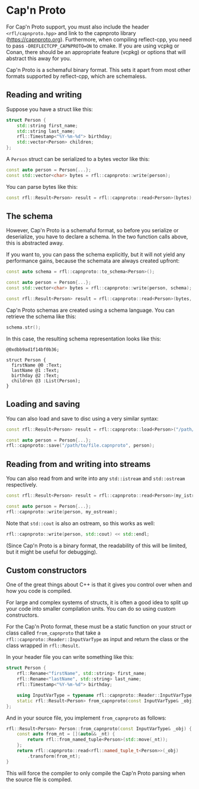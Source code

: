 # Cap'n Proto 

For Cap'n Proto support, you must also include the header `<rfl/capnproto.hpp>` and link to the capnproto library (https://capnproto.org).
Furthermore, when compiling reflect-cpp, you need to pass `-DREFLECTCPP_CAPNPROTO=ON` to cmake. If you are using vcpkg or Conan, there
should be an appropriate feature (vcpkg)  or options that will abstract this away for you.

Cap'n Proto is a schemaful binary format. This sets it apart from most other formats supported by reflect-cpp, which are schemaless.

## Reading and writing

Suppose you have a struct like this:

```cpp
struct Person {
    std::string first_name;
    std::string last_name;
    rfl::Timestamp<"%Y-%m-%d"> birthday;
    std::vector<Person> children;
};
```

A `Person` struct can be serialized to a bytes vector like this:

```cpp
const auto person = Person{...};
const std::vector<char> bytes = rfl::capnproto::write(person);
```

You can parse bytes like this:

```cpp
const rfl::Result<Person> result = rfl::capnproto::read<Person>(bytes);
```

## The schema

However, Cap'n Proto is a schemaful format, so before you serialize or
deserialize, you have to declare a schema. In the two function calls
above, this is abstracted away.

If you want to, you can pass the schema explicitly, but it will not
yield any performance gains, because the schemata are always created
upfront:

```cpp
const auto schema = rfl::capnproto::to_schema<Person>();

const auto person = Person{...};
const std::vector<char> bytes = rfl::capnproto::write(person, schema);

const rfl::Result<Person> result = rfl::capnproto::read<Person>(bytes, schema);
```

Cap'n Proto schemas are created using a schema language. You can
retrieve the schema like this:

```cpp
schema.str();
```

In this case, the resulting schema representation looks like this:

```
@0xdbb9ad1f14bf0b36;

struct Person {
  firstName @0 :Text;
  lastName @1 :Text;
  birthday @2 :Text;
  children @3 :List(Person);
}
```

## Loading and saving

You can also load and save to disc using a very similar syntax:

```cpp
const rfl::Result<Person> result = rfl::capnproto::load<Person>("/path/to/file.capnproto");

const auto person = Person{...};
rfl::capnproto::save("/path/to/file.capnproto", person);
```

## Reading from and writing into streams

You can also read from and write into any `std::istream` and `std::ostream` respectively.

```cpp
const rfl::Result<Person> result = rfl::capnproto::read<Person>(my_istream);

const auto person = Person{...};
rfl::capnproto::write(person, my_ostream);
```

Note that `std::cout` is also an ostream, so this works as well:

```cpp
rfl::capnproto::write(person, std::cout) << std::endl;
```

(Since Cap'n Proto is a binary format, the readability of this will be limited, but it might be useful for debugging).

## Custom constructors

One of the great things about C++ is that it gives you control over
when and how you code is compiled.

For large and complex systems of structs, it is often a good idea to split up
your code into smaller compilation units. You can do so using custom constructors.

For the Cap'n Proto format, these must be a static function on your struct or class called
`from_capnproto` that take a `rfl::capnproto::Reader::InputVarType` as input and return
the class or the class wrapped in `rfl::Result`.

In your header file you can write something like this:

```cpp
struct Person {
    rfl::Rename<"firstName", std::string> first_name;
    rfl::Rename<"lastName", std::string> last_name;
    rfl::Timestamp<"%Y-%m-%d"> birthday;

    using InputVarType = typename rfl::capnproto::Reader::InputVarType;
    static rfl::Result<Person> from_capnproto(const InputVarType& _obj);
};
```

And in your source file, you implement `from_capnproto` as follows:

```cpp
rfl::Result<Person> Person::from_capnproto(const InputVarType& _obj) {
    const auto from_nt = [](auto&& _nt) {
        return rfl::from_named_tuple<Person>(std::move(_nt));
    };
    return rfl::capnproto::read<rfl::named_tuple_t<Person>>(_obj)
        .transform(from_nt);
}
```

This will force the compiler to only compile the Cap'n Proto parsing when the source file is compiled.
